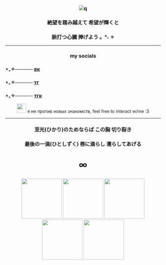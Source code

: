 ### <p align="center"> ![q](https://i.pinimg.com/originals/3b/ed/da/3bedda9da185b632a0b2800720bebfce.gif)
### <p align="center">絶望を踏み越えて 希望が輝くと 
### <p align="center">脈打つ心臓 捧げよう   。°˖ ✧
____ 

### <p align="center">my socials
### ∘₊✧───── [вк](https://vk.com/nag1to)
### ∘₊✧───── [тг](https://t.me/ql0ne)
### ∘₊✧───── [тгк](https://t.me/qlonekomaeatme)
<p align="center"> <img src="https://static.wikia.nocookie.net/danganronpa/images/5/58/Nagito_Komaeda_The_Servant_Head_Pixel_Icon.png/revision/latest?cb=20170519032651"<width="50" height="30"> я не против новых знакомств, feel free to interact w/me :3
  
____
  
### <p align="center"> 至光(ひかり)のためならば この胸 切り裂き
### <p align="center">最後の一滴(ひとしずく) 唇に滴らし 濡らしてあげる
# <p align="center">∞

<p align="center"> <img src="https://media1.tenor.com/m/F6rVeHCJJK4AAAAd/nagito-my-beloved.gif"<width="130" height="130">
<img src="https://media1.tenor.com/m/dmIhO_ZZZfEAAAAd/nagito-komaeda.gif"<width="130" height="130">
<img src="https://media.tenor.com/GhHDDVX9ie0AAAAj/danganronpa.gif"<width="130" height="130">
<img src="https://media1.tenor.com/m/GEL7QXd4uhYAAAAd/nagito-komaeda.gif"<width="130" height="130">
<img src="https://media1.tenor.com/m/13ddOw-4I4AAAAAd/nagito-komaeda.gif"<width="130" height="130">
